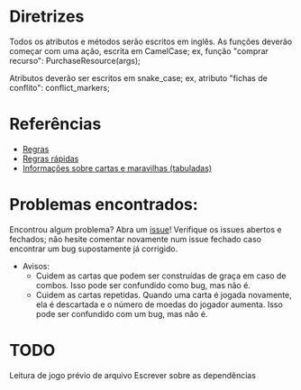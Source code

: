 # Diretrizes

Todos os atributos e métodos serão escritos em inglês.
As funções deverão começar com uma ação, escrita em CamelCase;
ex, função "comprar recurso":
<type> PurchaseResource(args);

Atributos deverão ser escritos em snake_case;
ex, atributo "fichas de conflito":
<type> conflict_markers;

# Referências
* [Regras](https://waa.ai/O48v)
* [Regras rápidas](https://waa.ai/O48z)
* [Informações sobre cartas e maravilhas (tabuladas)](https://github.com/dmag-ufsm/Game/tree/master/references)

# Problemas encontrados:
Encontrou algum problema? Abra um
[issue](https://github.com/dmag-ufsm/Game/issues)! Verifique os issues abertos
e fechados; não hesite comentar novamente num issue fechado caso encontrar um
bug supostamente já corrigido.

* Avisos: 
    * Cuidem as cartas que podem ser construídas de graça em caso de combos.
      Isso pode ser confundido como bug, mas não é.
    * Cuidem as cartas repetidas. Quando uma carta é jogada novamente, ela é
      descartada e o número de moedas do jogador aumenta. Isso pode ser
      confundido com um bug, mas não é.

# TODO

Leitura de jogo prévio de arquivo
Escrever sobre as dependências

